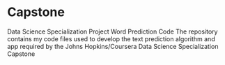 # Capstone
Data Science Specialization Project Word Prediction Code 
The repository contains my code files used to develop the text prediction algorithm and app required by the Johns Hopkins/Coursera Data Science Specialization Capstone
